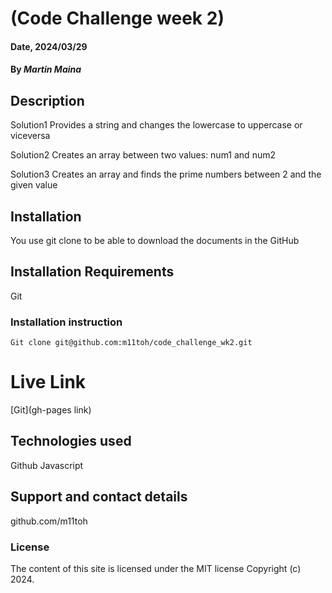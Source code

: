 # (Code Challenge week 2)

#### Date, 2024/03/29

#### By *Martin Maina*

## Description
Solution1
Provides a string and changes the lowercase to uppercase or viceversa

Solution2
Creates an array between two values: num1 and num2

Solution3
Creates an array and finds the prime numbers between 2 and the given value

## Installation
You use git clone to be able to download the documents in the GitHub

## Installation Requirements
Git

### Installation instruction
```
Git clone git@github.com:m11toh/code_challenge_wk2.git

```

# Live Link
[Git](gh-pages link)

## Technologies used
Github
Javascript

## Support and contact details
github.com/m11toh

### License
The content of this site is licensed under the MIT license
Copyright (c) 2024.



















